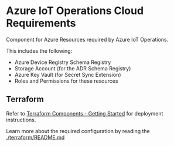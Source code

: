 # Azure IoT Operations Cloud Requirements

Component for Azure Resources required by Azure IoT Operations.

This includes the following:

- Azure Device Registry Schema Registry
- Storage Account (for the ADR Schema Registry)
- Azure Key Vault (for Secret Sync Extension)
- Roles and Permissions for these resources

## Terraform

Refer to [Terraform Components - Getting Started](../README.md#terraform-components---getting-started) for
deployment instructions.

Learn more about the required configuration by reading the [./terraform/README.md](./terraform/README.md)
